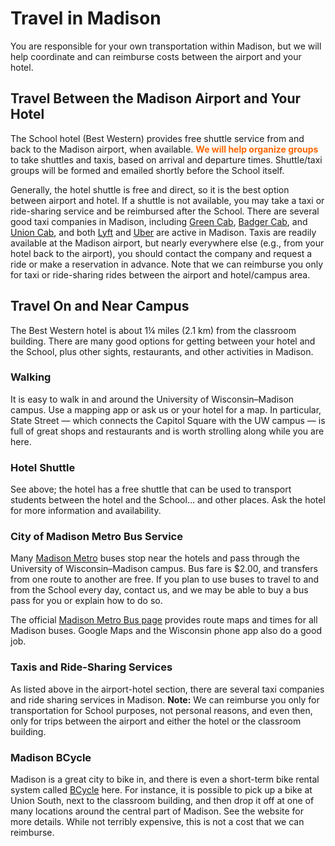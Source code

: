 <style type="text/css">
  .hi { font-weight: bold; color: rgb(255, 102, 00); }
</style>

# Travel in Madison

You are responsible for your own transportation within Madison, but we will help
coordinate and can reimburse costs between the airport and your hotel.

## Travel Between the Madison Airport and Your Hotel

The School hotel (Best Western) provides free shuttle service from and back to
the Madison airport, when available.  <span class="hi">We will help organize
groups</span> to take shuttles and taxis, based on arrival and departure times.
Shuttle/taxi groups will be formed and emailed shortly before the School itself.

Generally, the hotel shuttle is free and direct, so it is the best option
between airport and hotel.  If a shuttle is not available, you may take a taxi
or ride-sharing service and be reimbursed after the School.  There are several
good taxi companies in Madison, including
[Green Cab](https://greencabmadison.com),
[Badger Cab](http://www.badgercab.com/), and
[Union Cab](https://www.unioncab.com/), and both [Lyft](https://www.lyft.com/)
and [Uber](https://www.uber.com/ride/) are active in Madison.  Taxis are readily
available at the Madison airport, but nearly everywhere else (e.g., from your
hotel back to the airport), you should contact the company and request a ride or
make a reservation in advance.  Note that we can reimburse you only for taxi or
ride-sharing rides between the airport and hotel/campus area.

## Travel On and Near Campus

The Best Western hotel is about 1&frac14; miles (2.1 km) from the classroom
building.  There are many good options for getting between your hotel and the
School, plus other sights, restaurants, and other activities in Madison.

### Walking

It is easy to walk in and around the University of Wisconsin&ndash;Madison
campus.  Use a mapping app or ask us or your hotel for a map.  In particular,
State Street&nbsp;&mdash; which connects the Capitol Square with the UW
campus&nbsp;&mdash; is full of great shops and restaurants and is worth
strolling along while you are here.

### Hotel Shuttle

See above; the hotel has a free shuttle that can be used to transport students
between the hotel and the School&hellip; and other places.  Ask the hotel for
more information and availability.

### City of Madison Metro Bus Service

Many [Madison Metro](https://www.cityofmadison.com/metro) buses stop near the
hotels and pass through the University of Wisconsin&ndash;Madison campus.  Bus
fare is $2.00, and transfers from one route to another are free.  If you plan to
use buses to travel to and from the School every day, contact us, and we may be
able to buy a bus pass for you or explain how to do so.

The official
[Madison Metro Bus page](https://www.cityofmadison.com/metro/routes-schedules)
provides route maps and times for all Madison buses.  Google Maps and the
Wisconsin phone app also do a good job.

### Taxis and Ride-Sharing Services

As listed above in the airport-hotel section, there are several taxi companies
and ride sharing services in Madison.  **Note:** We can reimburse you only for
transportation for School purposes, not personal reasons, and even then, only
for trips between the airport and either the hotel or the classroom building.

### Madison BCycle

Madison is a great city to bike in, and there is even a short-term bike rental
system called [BCycle](https://madison.bcycle.com) here.  For instance, it is
possible to pick up a bike at Union South, next to the classroom building, and
then drop it off at one of many locations around the central part of Madison.
See the website for more details.  While not terribly expensive, this is not a
cost that we can reimburse.
